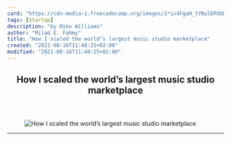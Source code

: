 ```yaml
---
card: "https://cdn-media-1.freecodecamp.org/images/1*iv4FgaH_tYNulDPdUDudeA.png"
tags: [Startup]
description: "by Mike Williams"
author: "Milad E. Fahmy"
title: "How I scaled the world’s largest music studio marketplace"
created: "2021-08-16T11:48:25+02:00"
modified: "2021-08-16T11:48:25+02:00"
---
```

<div class="site-wrapper">
<main id="site-main" class="site-main outer">
<div class="inner">
<article class="post-full post tag-startup tag-technology tag-software-development tag-entrepreneurship tag-mvp ">
<header class="post-full-header">
<h1 class="post-full-title">How I scaled the world’s largest music studio marketplace</h1>
</header>
<figure class="post-full-image">
<picture>
<source media="(max-width: 700px)" sizes="1px" srcset="data:image/gif;base64,R0lGODlhAQABAIAAAAAAAP///yH5BAEAAAAALAAAAAABAAEAAAIBRAA7 1w">
<source media="(min-width: 701px)" sizes="(max-width: 800px) 400px,
(max-width: 1170px) 700px,
1400px" srcset="https://cdn-media-1.freecodecamp.org/images/1*iv4FgaH_tYNulDPdUDudeA.png 300w,
https://cdn-media-1.freecodecamp.org/images/1*iv4FgaH_tYNulDPdUDudeA.png 600w,
https://cdn-media-1.freecodecamp.org/images/1*iv4FgaH_tYNulDPdUDudeA.png 1000w,
https://cdn-media-1.freecodecamp.org/images/1*iv4FgaH_tYNulDPdUDudeA.png 2000w">
<img onerror="this.style.display='none'" src="https://cdn-media-1.freecodecamp.org/images/1*iv4FgaH_tYNulDPdUDudeA.png" alt="How I scaled the world’s largest music studio marketplace">
</picture>
</figure>
<section class="post-full-content">
<div class="post-content medium-migrated-article">
</div>
<hr>
</section>
</article>
</div>
</main>
</div>
<!-- Google Tag Manager (noscript) -->
<!-- End Google Tag Manager (noscript) -->
